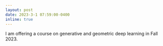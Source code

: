 ```yaml
---
layout: post
date: 2023-3-1 07:59:00-0400
inline: true
---
```


 I am offering a course on generative and geometric deep learning in Fall 2023.
